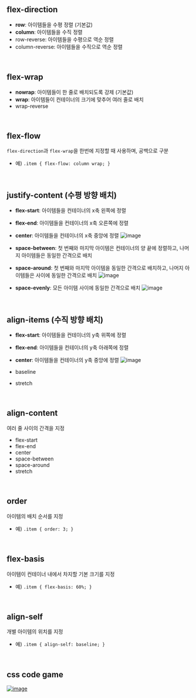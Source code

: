## flex-direction
- **row**: 아이템들을 수평 정렬 (기본값)
- **column**: 아이템들을 수직 정렬
- row-reverse: 아이템들을 수평으로 역순 정렬
- column-reverse: 아이템들을 수직으로 역순 정렬
<br>

## flex-wrap
- **nowrap**: 아이템들이 한 줄로 배치되도록 강제 (기본값)
- **wrap**: 아이템들이 컨테이너의 크기에 맞추어 여러 줄로 배치
- wrap-reverse
<br>

## flex-flow
`flex-direction`과 `flex-wrap`을 한번에 지정할 때 사용하며, 공백으로 구분  
- 예) `.item { flex-flow: column wrap; }`
<br>

## justify-content (수평 방향 배치)
- **flex-start**: 아이템들을 컨테이너의 x축 왼쪽에 정렬
- **flex-end**: 아이템들을 컨테이너의 x축 오른쪽에 정렬
- **center**: 아이템들을 컨테이너의 x축 중앙에 정렬
  ![image](https://github.com/user-attachments/assets/360f58cb-4e29-4117-93a4-2c0fffe875dd)
  
- **space-between**: 첫 번째와 마지막 아이템은 컨테이너의 양 끝에 정렬하고, 나머지 아이템들은 동일한 간격으로 배치
- **space-around**: 첫 번째와 마지막 아이템을 동일한 간격으로 배치하고, 나머지 아이템들은 사이에 동일한 간격으로 배치
  ![image](https://github.com/user-attachments/assets/fc438637-dfba-4dfe-84aa-1e53dfcbbd91)

- **space-evenly**: 모든 아이템 사이에 동일한 간격으로 배치
  ![image](https://github.com/user-attachments/assets/96f0f022-2ef5-44bb-9fd9-9b8b50c61de8)
<br>

## align-items (수직 방향 배치)
- **flex-start**: 아이템들을 컨테이너의 y축 위쪽에 정렬
- **flex-end**: 아이템들을 컨테이너의 y축 아래쪽에 정렬
- **center**: 아이템들을 컨테이너의 y축 중앙에 정렬
  ![image](https://github.com/user-attachments/assets/f96edf05-3aa0-4bf6-895a-866e24f96210)
  
- baseline
- stretch
<br>

## align-content
여러 줄 사이의 간격을 지정  
- flex-start
- flex-end
- center
- space-between
- space-around
- stretch
<br>

## order
아이템의 배치 순서를 지정  
- 예) `.item { order: 3; }`
<br>

## flex-basis
아이템이 컨테이너 내에서 차지할 기본 크기를 지정  
- 예) `.item { flex-basis: 60%; }`
<br>

## align-self
개별 아이템의 위치를 지정
- 예) `.item { align-self: baseline; }`
<br>

## css code game
<a href="https://flexboxfroggy.com/#ko">![image](https://github.com/user-attachments/assets/2f886526-fada-4035-b8c7-000419619802)
